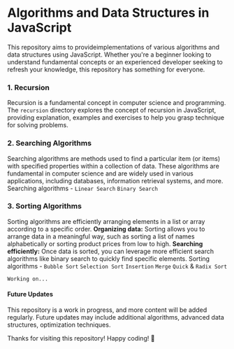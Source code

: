 # Algorithms and Data Structures in JavaScript

This repository aims to provideimplementations of various algorithms and data structures using JavaScript. Whether you're a beginner looking to understand fundamental concepts or an experienced developer seeking to refresh your knowledge, this repository has something for everyone.

### 1. Recursion

Recursion is a fundamental concept in computer science and programming. The `recursion` directory explores the concept of recursion in JavaScript, providing explanation, examples and exercises to help you grasp technique for solving problems.

### 2. Searching Algorithms

Searching algorithms are methods used to find a particular item (or items) with specified properties within a collection of data. These algorithms are fundamental in computer science and are widely used in various applications, including databases, information retrieval systems, and more.
Searching algorithms - `Linear Search` `Binary Search`

### 3. Sorting Algorithms

Sorting algorithms are efficiently arranging elements in a list or array according to a specific order. **Organizing data:** Sorting allows you to arrange data in a meaningful way, such as sorting a list of names alphabetically or sorting product prices from low to high.
**Searching efficiently:** Once data is sorted, you can leverage more efficient search algorithms like binary search to quickly find specific elements.
Sorting algorithms - `Bubble Sort` `Selection Sort` `Insertion` `Merge` `Quick` & `Radix Sort`

`Working on...`

#### Future Updates

This repository is a work in progress, and more content will be added regularly. Future updates may include additional algorithms, advanced data structures, optimization techniques.

Thanks for visiting this repository! Happy coding! 🚀
